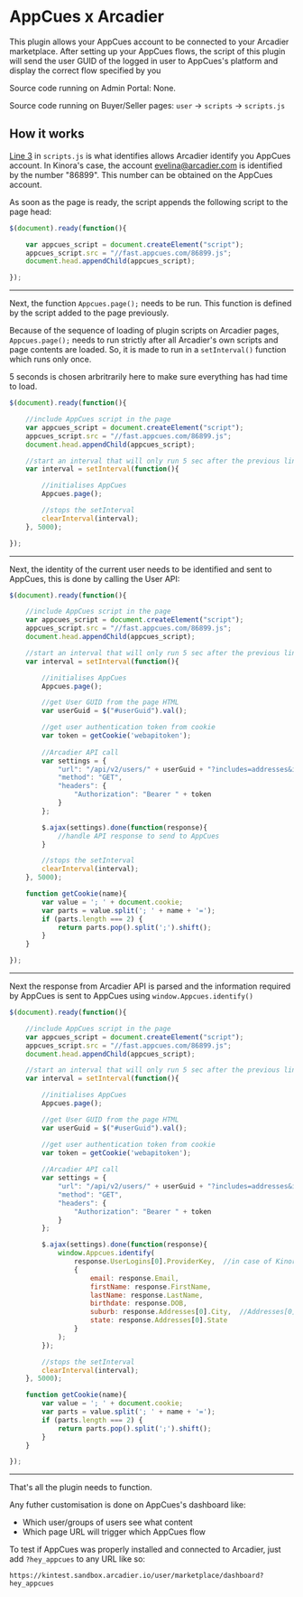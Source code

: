 # AppCues x Arcadier

This plugin allows your AppCues account to be connected to your Arcadier marketplace. After setting up your AppCues flows, the script of this plugin will send the user GUID of the logged in user to AppCues's platform and display the correct flow specified by you

Source code running on Admin Portal: None.

Source code running on Buyer/Seller pages: `user` -> `scripts` -> `scripts.js`

## How it works

[Line 3](https://github.com/Arcadier/appcues-x-arcadier/blob/14de8dd72c6263953ccd491141d19bfe19f67462/user/scripts/scripts.js#L3) in `scripts.js` is what identifies allows Arcadier identify you AppCues account. In Kinora's case, the account evelina@arcadier.com is identified by the number "86899". This number can be obtained on the AppCues account.

As soon as the page is ready, the script appends the following script to the page head:

```javascript
$(document).ready(function(){

    var appcues_script = document.createElement("script");
    appcues_script.src = "//fast.appcues.com/86899.js";
    document.head.appendChild(appcues_script);

});
```
---

Next, the function ```Appcues.page();``` needs to be run. This function is defined by the script added to the page previously.

Because of the sequence of loading of plugin scripts on Arcadier pages, ```Appcues.page();``` needs to run strictly after all Arcadier's own scripts and page contents are loaded. So, it is made to run in a ```setInterval()``` function which runs only once.

5 seconds is chosen arbritrarily here to make sure everything has had time to load.

```javascript
$(document).ready(function(){

    //include AppCues script in the page
    var appcues_script = document.createElement("script");
    appcues_script.src = "//fast.appcues.com/86899.js";
    document.head.appendChild(appcues_script);

    //start an interval that will only run 5 sec after the previous line is executed
    var interval = setInterval(function(){

        //initialises AppCues
        Appcues.page();

        //stops the setInterval
        clearInterval(interval);
    }, 5000);

});
```
---

Next, the identity of the current user needs to be identified and sent to AppCues, this is done by calling the User API:
```javascript
$(document).ready(function(){

    //include AppCues script in the page
    var appcues_script = document.createElement("script");
    appcues_script.src = "//fast.appcues.com/86899.js";
    document.head.appendChild(appcues_script);

    //start an interval that will only run 5 sec after the previous line is executed
    var interval = setInterval(function(){

        //initialises AppCues
        Appcues.page();

        //get User GUID from the page HTML
        var userGuid = $("#userGuid").val();

        //get user authentication token from cookie
        var token = getCookie('webapitoken');
        
        //Arcadier API call
        var settings = {
            "url": "/api/v2/users/" + userGuid + "?includes=addresses&includes=UserLogins",
            "method": "GET",
            "headers": {
                "Authorization": "Bearer " + token
            }
        };

        $.ajax(settings).done(function(response){
            //handle API response to send to AppCues
        }

        //stops the setInterval
        clearInterval(interval);
    }, 5000);

    function getCookie(name){
        var value = '; ' + document.cookie;
        var parts = value.split('; ' + name + '=');
        if (parts.length === 2) {
            return parts.pop().split(';').shift();
        }
    }

});
```
---

Next the response from Arcadier API is parsed and the information required by AppCues is sent to AppCues using ```window.Appcues.identify()```

```javascript
$(document).ready(function(){

    //include AppCues script in the page
    var appcues_script = document.createElement("script");
    appcues_script.src = "//fast.appcues.com/86899.js";
    document.head.appendChild(appcues_script);

    //start an interval that will only run 5 sec after the previous line is executed
    var interval = setInterval(function(){

        //initialises AppCues
        Appcues.page();

        //get User GUID from the page HTML
        var userGuid = $("#userGuid").val();

        //get user authentication token from cookie
        var token = getCookie('webapitoken');
        
        //Arcadier API call
        var settings = {
            "url": "/api/v2/users/" + userGuid + "?includes=addresses&includes=UserLogins",
            "method": "GET",
            "headers": {
                "Authorization": "Bearer " + token
            }
        };

        $.ajax(settings).done(function(response){
            window.Appcues.identify(
                response.UserLogins[0].ProviderKey,  //in case of Kinora this was needed because AppCues recognised user from the Kinora ID obtained when user SSO logged in to Arcadier
                {
                    email: response.Email,
                    firstName: response.FirstName,
                    lastName: response.LastName,
                    birthdate: response.DOB,
                    suburb: response.Addresses[0].City,  //Addresses[0] needs to be emphasized here because in case of many addresses, this code will only take the first address
                    state: response.Addresses[0].State
                }
            );
        });

        //stops the setInterval
        clearInterval(interval);
    }, 5000);

    function getCookie(name){
        var value = '; ' + document.cookie;
        var parts = value.split('; ' + name + '=');
        if (parts.length === 2) {
            return parts.pop().split(';').shift();
        }
    }

});
```
---

That's all the plugin needs to function.

Any futher customisation is done on AppCues's dashboard like:
* Which user/groups of users see what content
* Which page URL will trigger which AppCues flow

To test if AppCues was properly installed and connected to Arcadier, just add `?hey_appcues` to any URL like so:

`https://kintest.sandbox.arcadier.io/user/marketplace/dashboard?hey_appcues`